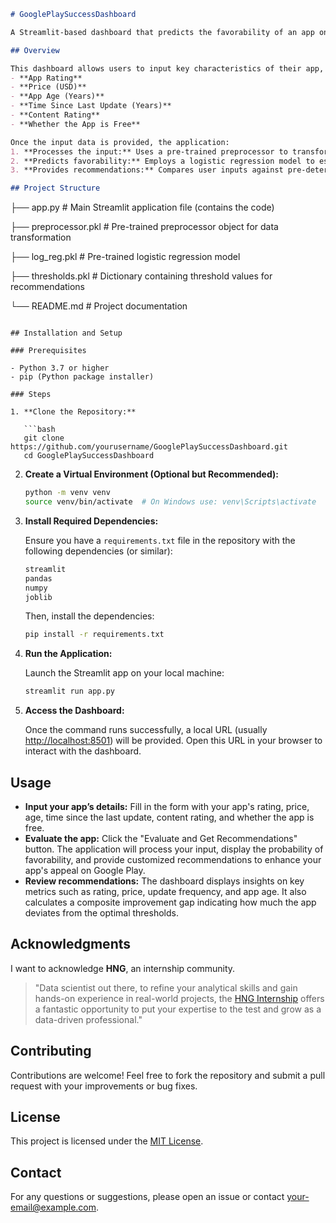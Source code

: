 
```markdown
# GooglePlaySuccessDashboard

A Streamlit-based dashboard that predicts the favorability of an app on Google Play and provides actionable recommendations to improve its performance. The project uses a pre-trained logistic regression model, along with a data preprocessor and a set of threshold values for various app metrics.

## Overview

This dashboard allows users to input key characteristics of their app, such as:
- **App Rating**
- **Price (USD)**
- **App Age (Years)**
- **Time Since Last Update (Years)**
- **Content Rating**
- **Whether the App is Free**

Once the input data is provided, the application:
1. **Processes the input:** Uses a pre-trained preprocessor to transform the data.
2. **Predicts favorability:** Employs a logistic regression model to estimate the probability that the app is favorable on Google Play.
3. **Provides recommendations:** Compares user inputs against pre-determined threshold values for key metrics (e.g., optimal rating, price, update frequency, and app age) and suggests improvements.

## Project Structure

```
├── app.py                   # Main Streamlit application file (contains the code)

├── preprocessor.pkl         # Pre-trained preprocessor object for data transformation

├── log_reg.pkl              # Pre-trained logistic regression model

├── thresholds.pkl           # Dictionary containing threshold values for recommendations

└── README.md                # Project documentation
```

## Installation and Setup

### Prerequisites

- Python 3.7 or higher
- pip (Python package installer)

### Steps

1. **Clone the Repository:**

   ```bash
   git clone https://github.com/yourusername/GooglePlaySuccessDashboard.git
   cd GooglePlaySuccessDashboard
   ```

2. **Create a Virtual Environment (Optional but Recommended):**

   ```bash
   python -m venv venv
   source venv/bin/activate  # On Windows use: venv\Scripts\activate
   ```

3. **Install Required Dependencies:**

   Ensure you have a `requirements.txt` file in the repository with the following dependencies (or similar):

   ```txt
   streamlit
   pandas
   numpy
   joblib
   ```

   Then, install the dependencies:

   ```bash
   pip install -r requirements.txt
   ```

4. **Run the Application:**

   Launch the Streamlit app on your local machine:

   ```bash
   streamlit run app.py
   ```

5. **Access the Dashboard:**

   Once the command runs successfully, a local URL (usually [http://localhost:8501](http://localhost:8501)) will be provided. Open this URL in your browser to interact with the dashboard.

## Usage

- **Input your app’s details:** Fill in the form with your app's rating, price, age, time since the last update, content rating, and whether the app is free.
- **Evaluate the app:** Click the "Evaluate and Get Recommendations" button. The application will process your input, display the probability of favorability, and provide customized recommendations to enhance your app's appeal on Google Play.
- **Review recommendations:** The dashboard displays insights on key metrics such as rating, price, update frequency, and app age. It also calculates a composite improvement gap indicating how much the app deviates from the optimal thresholds.

## Acknowledgments

I want to acknowledge **HNG**, an internship community.  
> "Data scientist out there, to refine your analytical skills and gain hands-on experience in real-world projects, the [HNG Internship](https://hng.tech/internship) offers a fantastic opportunity to put your expertise to the test and grow as a data-driven professional."

## Contributing

Contributions are welcome! Feel free to fork the repository and submit a pull request with your improvements or bug fixes.

## License

This project is licensed under the [MIT License](LICENSE).

## Contact

For any questions or suggestions, please open an issue or contact [your-email@example.com](mailto:igeoluwabori@gmail.com).
```

